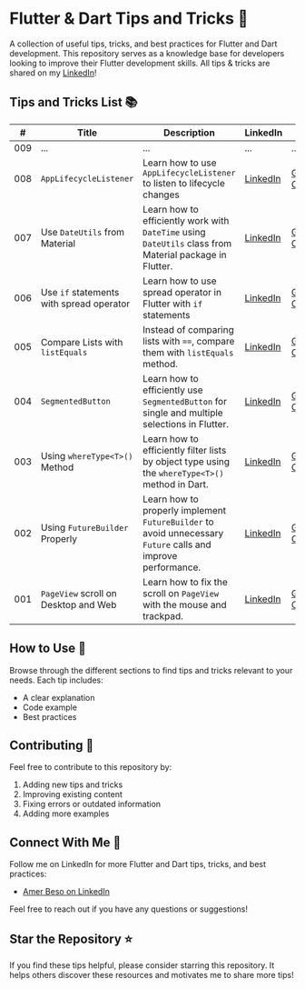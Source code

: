 # Flutter & Dart Tips and Tricks 🚀

A collection of useful tips, tricks, and best practices for Flutter and Dart development.
This repository serves as a knowledge base for developers looking to improve their Flutter development skills.
All tips & tricks are shared on my [LinkedIn](https://www.linkedin.com/in/amer-beso/)! 

## Tips and Tricks List 📚

| # | Title | Description | LinkedIn | GitHub |
|---|-------|-------------|-----------|-----------|
| 009 | ... | ... | ... | ... |
| 008 | `AppLifecycleListener` | Learn how to use `AppLifecycleListener` to listen to lifecycle changes | [LinkedIn](#) | [GitHub Overview](https://github.com/abeso1/flutter-dart-tips-and-tricks/blob/main/tips_and_tricks/008%20-%20How%20to%20use%20AppLifecycleListener%3F/index.md) |
| 007 | Use `DateUtils` from Material | Learn how to efficiently work with `DateTime` using `DateUtils` class from Material package in Flutter. | [LinkedIn](https://www.linkedin.com/posts/amer-beso_dart-flutter-flutterdevelopment-activity-7330162856815968257-lrGY) | [GitHub Overview](https://github.com/abeso1/flutter-dart-tips-and-tricks/tree/main/tips_and_tricks/007%20-%20DateUtils%20from%20material/index.md) |
| 006 | Use `if` statements with spread operator | Learn how to use spread operator in Flutter with `if` statements | [LinkedIn](https://www.linkedin.com/posts/amer-beso_flutter-flutterdevelopment-tipsandtricks-activity-7329068138484940800-31QJ) | [GitHub Overview](https://github.com/abeso1/flutter-dart-tips-and-tricks/blob/main/tips_and_tricks/006%20-%20Use%20'if'%20statements%20with%20spread%20operator/index.md) |
| 005 | Compare Lists with `listEquals` | Instead of comparing lists with `==`, compare them with `listEquals` method. | [LinkedIn](https://www.linkedin.com/feed/update/urn:li:activity:7328724576488591361/) | [GitHub Overview](https://github.com/abeso1/flutter-dart-tips-and-tricks/blob/main/tips_and_tricks/005%20-%20Compare%20two%20lists%20by%20listEquals/index.md) |
| 004 | `SegmentedButton` | Learn how to efficiently use `SegmentedButton` for single and multiple selections in Flutter. | [LinkedIn](https://www.linkedin.com/feed/update/urn:li:activity:7327996044103827456/) | [GitHub Overview](https://github.com/abeso1/flutter-dart-tips-and-tricks/tree/main/tips_and_tricks/004%20-%20SegmentedButton%20Example/index.md) |
| 003 | Using `whereType<T>()` Method | Learn how to efficiently filter lists by object type using the `whereType<T>()` method in Dart. | [LinkedIn](https://www.linkedin.com/feed/update/urn:li:activity:7326546515131285504/) | [GitHub Overview](https://github.com/abeso1/flutter-dart-tips-and-tricks/tree/main/tips_and_tricks/003%20-%20How%20to%20utilize%20whereType%3C%3E%20method%3F/index.md) |
| 002 | Using `FutureBuilder` Properly | Learn how to properly implement `FutureBuilder` to avoid unnecessary `Future` calls and improve performance. | [LinkedIn](https://www.linkedin.com/feed/update/urn:li:activity:7326191684671750144/) | [GitHub Overview](https://github.com/abeso1/flutter-dart-tips-and-tricks/tree/main/tips_and_tricks/002%20-%20FutureBuilder%20used%20properly/index.md) |
| 001 | `PageView` scroll on Desktop and Web | Learn how to fix the scroll on `PageView` with the mouse and trackpad. | [LinkedIn](https://www.linkedin.com/feed/update/urn:li:activity:7325814193587154944/) | [GitHub Overview](https://github.com/abeso1/flutter-dart-tips-and-tricks/tree/main/tips_and_tricks/001%20-%20PageView%20scroll%20on%20Desktop%20and%20Web/index.md) |

## How to Use 🎯

Browse through the different sections to find tips and tricks relevant to your needs. Each tip includes:
- A clear explanation
- Code example
- Best practices

## Contributing 🤝

Feel free to contribute to this repository by:
1. Adding new tips and tricks
2. Improving existing content
3. Fixing errors or outdated information
4. Adding more examples

## Connect With Me 👋

Follow me on LinkedIn for more Flutter and Dart tips, tricks, and best practices:
- [Amer Beso on LinkedIn](https://www.linkedin.com/in/amer-beso/)

Feel free to reach out if you have any questions or suggestions!

## Star the Repository ⭐

If you find these tips helpful, please consider starring this repository. It helps others discover these resources and motivates me to share more tips!
